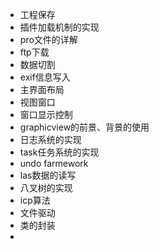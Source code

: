 * 工程保存
* 插件加载机制的实现
* pro文件的详解
* ftp下载
* 数据切割
* exif信息写入
* 主界面布局
* 视图窗口
* 窗口显示控制
* graphicview的前景、背景的使用
* 日志系统的实现
* task任务系统的实现
* undo farmework
* las数据的读写
* 八叉树的实现
* icp算法
* 文件驱动
* 类的封装
* 